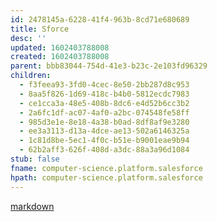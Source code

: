 ```yaml
---
id: 2478145a-6228-41f4-963b-8cd71e680689
title: Sforce
desc: ''
updated: 1602403788008
created: 1602403788008
parent: bbb83044-754d-41e3-b23c-2e103fd96329
children:
  - f3feea93-3fd0-4cec-8e50-2bb287d8c953
  - 8aa5f826-1d69-418c-b4b0-5812ecdc7983
  - ce1cca3a-48e5-408b-8dc6-e4d52b6cc3b2
  - 2a6fc1df-ac07-4af0-a2bc-074548fe58ff
  - 985d3e1e-8e18-4a38-b0ad-8df8af9e3280
  - ee3a3113-d13a-4dce-ae13-502a6146325a
  - 1c81d8be-5ec1-4f0c-b51e-b9001eae9b94
  - 62b2aff3-626f-408d-a3dc-88a3a96d1084
stub: false
fname: computer-science.platform.salesforce
hpath: computer-science.platform.salesforce
---
```

[markdown](https://docs.gitbook.com/editing-content/rich-text)

